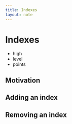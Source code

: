 ```yaml
---
title: Indexes
layout: note
---
```


# Indexes

- high
- level
- points

## Motivation

## Adding an index

## Removing an index


